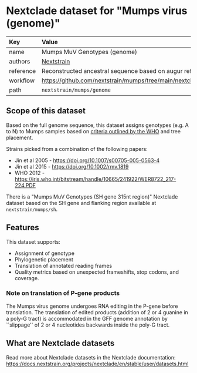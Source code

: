 # Nextclade dataset for "Mumps virus (genome)"

| Key  | Value  |
| :-- | :-- |
| name  | Mumps MuV Genotypes (genome) |
| authors | [Nextstrain](https://nextstrain.org) |
| reference | Reconstructed ancestral sequence based on augur refine |
| workflow  | https://github.com/nextstrain/mumps/tree/main/nextclade  |
| path  | `nextstrain/mumps/genome` |


## Scope of this dataset

Based on the full genome sequence, this dataset assigns genotypes (e.g. A to N) to Mumps samples based on [criteria outlined by the WHO](https://iris.who.int/bitstream/handle/10665/241922/WER8722_217-224.PDF) and tree placement.

Strains picked from a combination of the following papers:

* Jin et al 2005 - https://doi.org/10.1007/s00705-005-0563-4
* Jin et al 2015 - https://doi.org/10.1002/rmv.1819
* WHO 2012 - https://iris.who.int/bitstream/handle/10665/241922/WER8722_217-224.PDF

There is a "Mumps MuV Genotypes (SH gene 315nt region)" Nextclade dataset based on the SH gene and flanking region available at `nextstrain/mumps/sh`.

## Features

This dataset supports:

- Assignment of genotype
- Phylogenetic placement
- Translation of annotated reading frames
- Quality metrics based on unexpected frameshifts, stop codons, and coverage.

### Note on translation of P-gene products
The Mumps virus genome undergoes RNA editing in the P-gene before translation. The translation of edited products (addition of 2 or 4 guanine in a poly-G tract) is accommodated in the GFF genome annotation by ``slippage'' of 2 or 4 nucleotides backwards inside the poly-G tract.


## What are Nextclade datasets

Read more about Nextclade datasets in the Nextclade documentation: https://docs.nextstrain.org/projects/nextclade/en/stable/user/datasets.html

